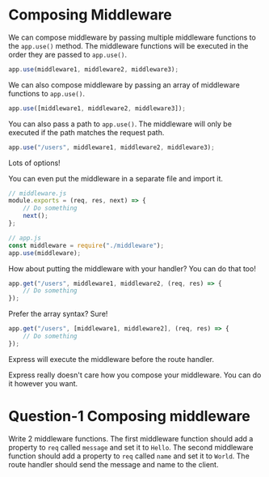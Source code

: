 # Composing Middleware

We can compose middleware by passing multiple middleware functions to the `app.use()` method. The middleware functions will be executed in the order they are passed to `app.use()`.

```js
app.use(middleware1, middleware2, middleware3);
```

We can also compose middleware by passing an array of middleware functions to `app.use()`.

```js
app.use([middleware1, middleware2, middleware3]);
```

You can also pass a path to `app.use()`. The middleware will only be executed if the path matches the request path.

```js
app.use("/users", middleware1, middleware2, middleware3);
```

Lots of options!

You can even put the middleware in a separate file and import it.

```js
// middleware.js
module.exports = (req, res, next) => {
    // Do something
    next();
};

// app.js
const middleware = require("./middleware");
app.use(middleware);
```

How about putting the middleware with your handler? You can do that too!

```js
app.get("/users", middleware1, middleware2, (req, res) => {
    // Do something
});
```

Prefer the array syntax? Sure!

```js
app.get("/users", [middleware1, middleware2], (req, res) => {
    // Do something
});
```

Express will execute the middleware before the route handler.

Express really doesn't care how you compose your middleware. You can do it however you want.

# Question-1 Composing middleware

Write 2 middleware functions. The first middleware function should add a property to `req` called `message` and set it to `Hello`. The second middleware function should add a property to `req` called `name` and set it to `World`. The route handler should send the message and name to the client.
